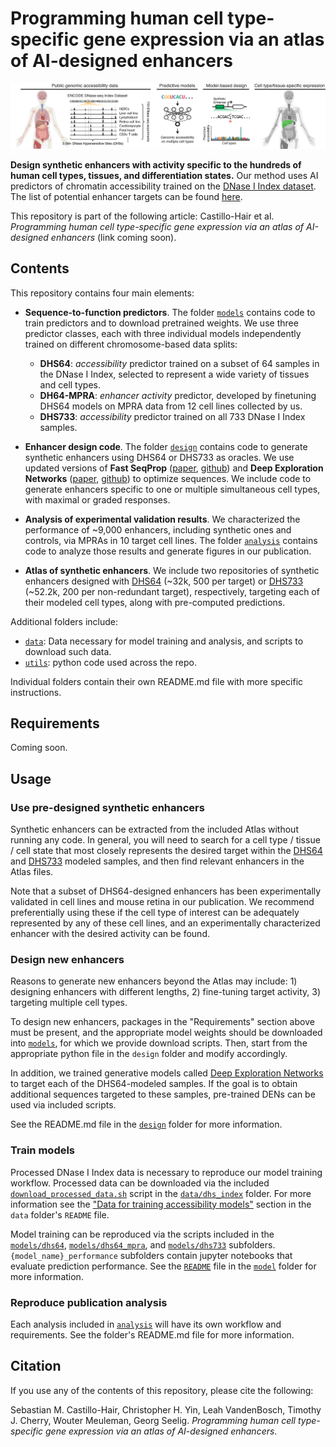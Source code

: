 # Programming human cell type-specific gene expression via an atlas of AI-designed enhancers

![plot](./readme_fig.png)

**Design synthetic enhancers with activity specific to the hundreds of human cell types, tissues, and differentiation states.** Our method uses AI predictors of chromatin accessibility trained on the [DNase I Index dataset](https://doi.org/10.1038/s41586-020-2559-3). The list of potential enhancer targets can be found [here](https://static-content.springer.com/esm/art%3A10.1038%2Fs41586-020-2559-3/MediaObjects/41586_2020_2559_MOESM3_ESM.xlsx).

This repository is part of the following article: Castillo-Hair et al. *Programming human cell type-specific gene expression via an atlas of AI-designed enhancers* (link coming soon).

## Contents

This repository contains four main elements:

- **Sequence-to-function predictors**. The folder [`models`](./models) contains code to train predictors and to download pretrained weights. We use three predictor classes, each with three individual models independently trained on different chromosome-based data splits:
    
    - **DHS64**: *accessibility* predictor trained on a subset of 64 samples in the DNase I Index, selected to represent a wide variety of tissues and cell types. 
    - **DH64-MPRA**: *enhancer activity* predictor, developed by finetuning DHS64 models on MPRA data from 12 cell lines collected by us.
    - **DHS733**: *accessibility* predictor trained on all 733 DNase I Index samples.
    
- **Enhancer design code**. The folder [`design`](./design/) contains code to generate synthetic enhancers using DHS64 or DHS733 as oracles. We use updated versions of **Fast SeqProp** ([paper](https://doi.org/10.1186/s12859-021-04437-5), [github](https://github.com/castillohair/corefsp/)) and **Deep Exploration Networks** ([paper](https://doi.org/10.1016/j.cels.2020.05.007), [github](https://github.com/castillohair/genesis/)) to optimize sequences. We include code to generate enhancers specific to one or multiple simultaneous cell types, with maximal or graded responses.

- **Analysis of experimental validation results**. We characterized the performance of ~9,000 enhancers, including synthetic ones and controls, via MPRAs in 10 target cell lines. The folder [`analysis`](./analysis/) contains code to analyze those results and generate figures in our publication.

- **Atlas of synthetic enhancers**. We include two repositories of synthetic enhancers designed with [DHS64]() (~32k, 500 per target) or [DHS733]() (~52.2k, 200 per non-redundant target), respectively, targeting each of their modeled cell types, along with pre-computed predictions.

Additional folders include:
- [`data`](./data): Data necessary for model training and analysis, and scripts to download such data.
- [`utils`](./utils): python code used across the repo.

Individual folders contain their own README.md file with more specific instructions.

## Requirements
Coming soon.

## Usage

### Use pre-designed synthetic enhancers

Synthetic enhancers can be extracted from the included Atlas without running any code. In general, you will need to search for a cell type / tissue / cell state that most closely represents the desired target within the [DHS64]() and [DHS733]() modeled samples, and then find relevant enhancers in the Atlas files.

Note that a subset of DHS64-designed enhancers has been experimentally validated in cell lines and mouse retina in our publication. We recommend preferentially using these if the cell type of interest can be adequately represented by any of these cell lines, and an experimentally characterized enhancer with the desired activity can be found.

### Design new enhancers

Reasons to generate new enhancers beyond the Atlas may include: 1) designing enhancers with different lengths, 2) fine-tuning target activity, 3) targeting multiple cell types.

To design new enhancers, packages in the "Requirements" section above must be present, and the appropriate model weights should be downloaded into [`models`](./models/), for which we provide download scripts. Then, start from the appropriate python file in the `design` folder and modify accordingly.

In addition, we trained generative models called [Deep Exploration Networks](https://doi.org/10.1016/j.cels.2020.05.007) to target each of the DHS64-modeled samples. If the goal is to obtain additional sequences targeted to these samples, pre-trained DENs can be used via included scripts.

See the README.md file in the [`design`](./design/) folder for more information.

### Train models

Processed DNase I Index data is necessary to reproduce our model training workflow. Processed data can be downloaded via the included [`download_processed_data.sh`](./data/dhs_index/download_processed_data.sh) script in the [`data/dhs_index`](./data/dhs_index) folder. For more information see the ["Data for training accessibility models"](./data/README.md#data-for-training-accessibility-models) section in the `data` folder's `README` file.

Model training can be reproduced via the scripts included in the [`models/dhs64`](./models/dhs64/), [`models/dhs64_mpra`](./models/dhs64_mpra/), and [`models/dhs733`](models/dhs733/) subfolders. `{model_name}_performance` subfolders contain jupyter notebooks that evaluate prediction performance. See the [`README`](./models/README.md) file in the [`model`](/models/) folder for more information.

### Reproduce publication analysis

Each analysis included in [`analysis`](./analysis/) will have its own workflow and requirements. See the folder's README.md file for more information.

## Citation

If you use any of the contents of this repository, please cite the following:

Sebastian M. Castillo-Hair, Christopher H. Yin, Leah VandenBosch, Timothy J. Cherry, Wouter Meuleman, Georg Seelig. *Programming human cell type-specific gene expression via an atlas of AI-designed enhancers*.